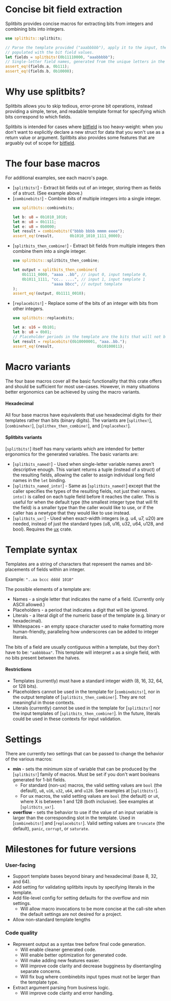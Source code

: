 # Concise bit field extraction

Splitbits provides concise macros for extracting bits from integers and combining bits into
integers.
```rust
use splitbits::splitbits;

// Parse the template provided ("aaabbbbb"), apply it to the input, then generate a struct
// populated with the bit field values.
let fields = splitbits!(0b11110000, "aaabbbbb");
// Single-letter field names, generated from the unique letters in the template above.
assert_eq!(fields.a, 0b111);
assert_eq!(fields.b, 0b10000);
```

# Why use splitbits?
Splitbits allows you to skip tedious, error-prone bit operations, instead providing a
simple, terse, and readable template format for specifying which bits correspond to which
fields.

Splitbits is intended for cases where [bitfield] is too heavy-weight: when you don't want to
explicitly declare a new struct for data that you won't use as a return value or argument.
Splitbits also provides some features that are arguably out of scope for [bitfield].

[bitfield]: https://docs.rs/bitfield/latest/bitfield/

# The four base macros
For additional examples, see each macro's page.
- [`splitbits!`] - Extract bit fields out of an integer, storing them as fields of a struct.
(See example above.)
- [`combinebits!`] - Combine bits of multiple integers into a single integer.
  ```rust
  use splitbits::combinebits;

  let b: u8 = 0b1010_1010;
  let m: u8 = 0b1111;
  let e: u8 = 0b0000;
  let result = combinebits!("bbbb bbbb mmmm eeee");
  assert_eq!(result,       0b1010_1010_1111_0000);
  ```
- [`splitbits_then_combine!`] - Extract bit fields from multiple integers then combine them
into a single integer.
  ```rust
  use splitbits::splitbits_then_combine;

  let output = splitbits_then_combine!(
      0b1111_0000, "aaaa ..bb", // input 0, input template 0,
      0b1011_1111, "cc.. ....", // input 1, input template 1
                   "aaaa bbcc", // output template
  );
  assert_eq!(output, 0b1111_0010);
  ```
- [`replacebits!`] - Replace some of the bits of an integer with bits from other integers.
  ```rust
  use splitbits::replacebits;

  let a: u16 = 0b101;
  let b: u8 = 0b01;
  // Placeholder periods in the template are the bits that will not be replaced.
  let result = replacebits!(0b10000001, "aaa..bb.");
  assert_eq!(result,                   0b10100011);
  ```

# Macro variants
The four base macros cover all the basic functionality that this crate offers and should be
sufficient for most use-cases. However, in many situations better ergonomics can be achieved by
using the macro variants.
#### Hexadecimal
All four base macros have equivalents that use hexadecimal digits for their templates rather
than bits (binary digits). The variants are [`splithex!`], [`combinehex!`],
[`splithex_then_combine!`], and [`replacehex!`].

#### Splitbits variants
[`splitbits!`] itself has many variants which are intended for better ergonomics for the generated
variables. The basic variants are:
- [`splitbits_named!`] - Used when single-letter variable names aren't descriptive enough. This
variant returns a tuple (instead of a struct) of the resulting fields, allowing the caller to
assign individual long field names in the `let` binding.
- [`splitbits_named_into!`] - Same as [`splitbits_named!`] except that the caller specifies the
types of the resulting fields, not just their names. `into()` is called on each tuple field
before it reaches the caller. This is useful for when the default type (the smallest integer
type that will fit the field) is a smaller type than the caller would like to use, or if the
caller has a newtype that they would like to use instead.
- [`splitbits_ux!`] - Used when exact-width integers (e.g. u4, u7, u20) are needed, instead of
just the standard types (u8, u16, u32, u64, u128, and bool). Requires the [ux] crate.

[ux]: <https://docs.rs/ux/latest/ux/>
# Template syntax
Templates are a string of characters that represent the names and bit-placements of fields
within an integer.

Example: `"..aa bccc dddd 1010"`

The possible elements of a template are:
- Names - a single letter that indicates the name of a field. (Currently only ASCII allowed.)
- Placeholders - a period that indicates a digit that will be ignored.
- Literals - a literal digit of the numeric base of the template (e.g. binary or hexadecimal).
- Whitespaces - an empty space character used to make formatting more human-friendly,
paralleling how underscores can be added to integer literals.

The bits of a field are usually contiguous within a template, but they don't have to be:
`"aabbbbaa"`. This template will interpret `a` as a single field, with no bits present between
the halves.

#### Restrictions
- Templates (currently) must have a standard integer width (8, 16, 32, 64, or 128 bits).
- Placeholders cannot be used in the template for [`combinebits!`], nor in the output template
of [`splitbits_then_combine!`]. They are not meaningful in those contexts.
- Literals (currently) cannot be used in the template for [`splitbits!`] nor the input templates
of [`splitbits_then_combine!`]. In the future, literals could be used in these contexts for
input validation.

# Settings
There are currently two settings that can be passed to change the behavior of the various
macros:
- **min** - sets the minimum size of variable that can be produced by the [`splitbits!`] family of
macros. Must be set if you don't want booleans generated for 1-bit fields.
  - For standard (non-ux) macros, the valid setting values are `bool` (the default), `u8`, `u16`, `u32`,
`u64`, and `u128`. See examples at [`splitbits!`].
  - For ux macros, the valid setting values are `bool` (the default) or `uX`, where X is
  between 1 and 128 (both inclusive). See examples at [`splitbits_ux!`].
- **overflow** - sets the behavior to use if the value of an input variable is larger than the
corresponding slot in the template. Used in [`combinebits!`] and [`replacebits!`]. Valid
setting values are `truncate` (the default), `panic`, `corrupt`, or `saturate`.

# Milestones for future versions
### User-facing
- Support template bases beyond binary and hexadecimal (base 8, 32, and 64).
- Add setting for validating splitbits inputs by specifying literals in the template.
- Add file-level config for setting defaults for the overflow and min settings.
  - Will allow macro invocations to be more concise at the call-site when the default settings are not desired for a project.
- Allow non-standard template lengths

### Code quality
- Represent output as a syntax tree before final code generation.
  - Will enable cleaner generated code.
  - Will enable better optimization for generated code.
  - Will make adding new features easier.
  - Will improve code clarity and decrease bugginess by disentangling separate concerns.
  - Will fix bug where combinebits input types must not be larger than the template type.
- Extract argument parsing from business logic.
  - Will improve code clarity and error handling.

